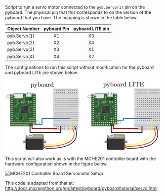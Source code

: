 Script to run a servo motor connected to the `pyb.Servo(1)` pin on the pyboard.
The physical pin that this corresponds to on the version of the pyboard that you have. The mapping is shown in the table below.

Object Number | pyboard Pin | pyboard LITE pin  
------------- | :---------: | :--------------:
pyb.Servo(1)  | X1          | X3  
pyb.Servo(2)  | X2          | X4  
pyb.Servo(3)  | X3          | X1  
pyb.Servo(4)  | X4          | X2  

The configurations to run this script without modification for the pyboard and pyboard LITE are shown below.

![Servo Hardware Setup](servoSetupComparison.png)

This script will also work as is with the MCHE201 controller board with the hardware configuration shown in the figure below.

![MCHE201 Controller Board Servomotor Setup](MCHE201board_servomotor.png)

This code is adapted from that at: 
 http://docs.micropython.org/en/latest/pyboard/pyboard/tutorial/servo.html


